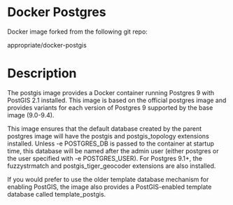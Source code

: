 # Docker Postgres

Docker image forked from the following git repo:

appropriate/docker-postgis


# Description

The postgis image provides a Docker container running Postgres 9 with PostGIS 2.1 installed. This image is based on the official postgres image and provides variants for each version of Postgres 9 supported by the base image (9.0-9.4).

This image ensures that the default database created by the parent postgres image will have the postgis and postgis_topology extensions installed. Unless -e POSTGRES_DB is passed to the container at startup time, this database will be named after the admin user (either postgres or the user specified with -e POSTGRES_USER). For Postgres 9.1+, the fuzzystrmatch and postgis_tiger_geocoder extensions are also installed.

If you would prefer to use the older template database mechanism for enabling PostGIS, the image also provides a PostGIS-enabled template database called template_postgis.
